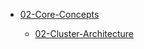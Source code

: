 - [02-Core-Concepts](cka/02-Core-Concepts)

  - [02-Cluster-Architecture](cka/02-Core-Concepts/02-Cluster-Architecture.md)
